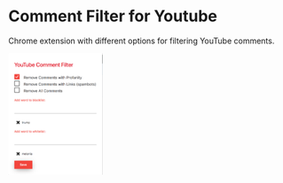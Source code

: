 # Comment Filter for Youtube

Chrome extension with different options for filtering YouTube comments.
<br>

<img height="220px" src="img.png">
